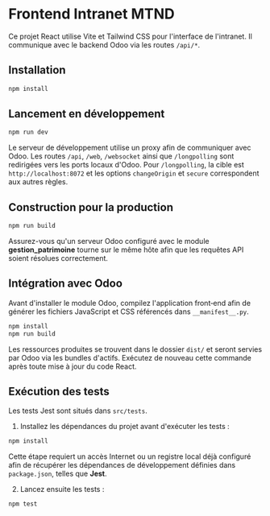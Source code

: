 # Frontend Intranet MTND

Ce projet React utilise Vite et Tailwind CSS pour l'interface de l'intranet. Il communique avec le backend Odoo via les routes `/api/*`.

## Installation

```bash
npm install
```

## Lancement en développement

```bash
npm run dev
```

Le serveur de développement utilise un proxy afin de communiquer avec Odoo. Les routes `/api`, `/web`, `/websocket` ainsi que `/longpolling` sont redirigées vers les ports locaux d'Odoo. Pour `/longpolling`, la cible est `http://localhost:8072` et les options `changeOrigin` et `secure` correspondent aux autres règles.

## Construction pour la production

```bash
npm run build
```

Assurez-vous qu'un serveur Odoo configuré avec le module **gestion_patrimoine** tourne sur le même hôte afin que les requêtes API soient résolues correctement.

## Intégration avec Odoo

Avant d'installer le module Odoo, compilez l'application front‑end afin de
générer les fichiers JavaScript et CSS référencés dans `__manifest__.py`.

```bash
npm install
npm run build
```

Les ressources produites se trouvent dans le dossier `dist/` et seront servies
par Odoo via les bundles d'actifs. Exécutez de nouveau cette commande après toute
mise à jour du code React.


## Exécution des tests

Les tests Jest sont situés dans `src/tests`.

1. Installez les dépendances du projet avant d'exécuter les tests :

```bash
npm install
```

   Cette étape requiert un accès Internet ou un registre local déjà configuré afin de récupérer les dépendances de développement définies dans `package.json`, telles que **Jest**.

2. Lancez ensuite les tests :

```bash
npm test
```

